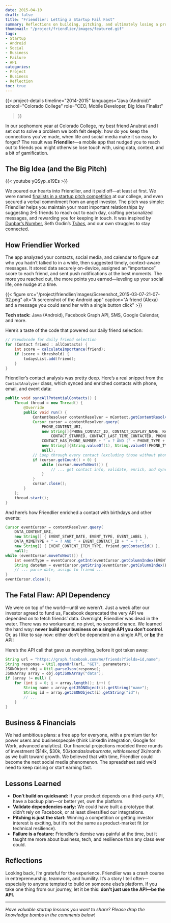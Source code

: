 ```yaml
---
date: 2015-04-10
draft: false
title: "Friendlier: Letting a Startup Fail Fast"
summary: Reflections on building, pitching, and ultimately losing a promising social app to a single API dependency.
thumbnail: "/project/friendlier/images/featured.gif"
tags:
- Startup
- Android
- Social
- Business
- Failure
- API
categories:
- Project
- Business
- Reflection
toc: true
---
```

{{< project-details
    timeline="2014-2015"
    languages="Java (Android)"
    school="Colorado College"
    role="CEO, Mobile Developer, Big Idea Finalist"
>}}

In our sophomore year at Colorado College, my best friend Anubrat and I set out to solve a problem we both felt deeply: how do you keep the connections you’ve made, when life and social media make it so easy to forget? The result was **Friendlier**—a mobile app that nudged you to reach out to friends you might otherwise lose touch with, using data, context, and a bit of gamification.

## The Big Idea (and the Big Pitch)

{{< youtube yQSyp_e19Es >}}

We poured our hearts into Friendlier, and it paid off—at least at first. We were named [finalists in a startup pitch competition](https://thecatalystnews.com/2015/04/03/startups-take-the-next-step-for-the-big-idea-competition/#:~:text=Friendlier%20is%20another,and%20Soeren%20Walls.) at our college, and even secured a verbal commitment from an angel investor. The pitch was simple: Friendlier helps you maintain your most important relationships by suggesting 3–5 friends to reach out to each day, crafting personalized messages, and rewarding you for keeping in touch. It was inspired by [Dunbar’s Number](https://en.wikipedia.org/wiki/Dunbar%27s_number), Seth Godin’s [*Tribes*](https://share.google/c3Qw55e8zdqp0aioB), and our own struggles to stay connected.

## How Friendlier Worked

The app analyzed your contacts, social media, and calendar to figure out who you hadn’t talked to in a while, then suggested timely, context-aware messages. It stored data securely on-device, assigned an “importance” score to each friend, and sent push notifications at the best moments. The more you reached out, the more points you earned—leveling up your social life, one nudge at a time.

{{< figure src="/project/friendlier/images/Screenshot_2015-03-07-21-07-32.png" alt="A screenshot of the Android app" caption="A friend (Alexa) and a message you could send her with a single button click" >}}

**Tech stack:** Java (Android), Facebook Graph API, SMS, Google Calendar, and more.

Here’s a taste of the code that powered our daily friend selection:

```java
// Pseudocode for daily friend selection
for (Contact friend : allContacts) {
    int score = calculateImportance(friend);
    if (score > threshold) {
        todaysList.add(friend);
    }
}
```

Friendlier’s contact analysis was pretty deep. Here’s a real snippet from the `ContactAnalyzer` class, which synced and enriched contacts with phone, email, and event data:

```java
public void syncAllPotentialContacts() {
    Thread thread = new Thread() {
        @Override
        public void run() {
            ContentResolver contentResolver = mContext.getContentResolver();
            Cursor cursor = contentResolver.query(
                PHONE_CONTENT_URI,
                new String[]{PHONE_CONTACT_ID, CONTACT_DISPLAY_NAME, RAWCONTACT_VERSION,
                    CONTACT_STARRED, CONTACT_LAST_TIME_CONTACTED, PHONE_NUMBER, PHONE_TYPE},
                CONTACT_HAS_PHONE_NUMBER + " = ? AND (" + PHONE_TYPE + " = ? OR " + PHONE_TYPE + " = ? )",
                new String[]{String.valueOf(1), String.valueOf(PHONE_TYPE_MAIN), String.valueOf(PHONE_TYPE_MOBILE)},
                null);
            // Loop through every contact (excluding those without phone numbers) in the phone.
            if (cursor.getCount() > 0) {
                while (cursor.moveToNext()) {
                    // ... get contact info, validate, enrich, and sync ...
                }
            }
            cursor.close();
        }
    };
    thread.start();
}
```

And here’s how Friendlier enriched a contact with birthdays and other events:

```java
Cursor eventCursor = contentResolver.query(
    DATA_CONTENT_URI,
    new String[] { EVENT_START_DATE, EVENT_TYPE, EVENT_LABEL },
    DATA_MIMETYPE + " = ? AND " + EVENT_CONTACT_ID + " = ? ",
    new String[] { EVENT_CONTENT_ITEM_TYPE, friend.getContactId() },
    null);
while (eventCursor.moveToNext()) {
    int eventType = eventCursor.getInt(eventCursor.getColumnIndex(EVENT_TYPE));
    String dateNum = eventCursor.getString(eventCursor.getColumnIndex(EVENT_START_DATE));
    // ... parse date, assign to friend ...
}
eventCursor.close();
```

## The Fatal Flaw: API Dependency

We were on top of the world—until we weren’t. Just a week after our investor agreed to fund us, Facebook deprecated the very API we depended on to fetch friends’ data. Overnight, Friendlier was dead in the water. There was no workaround, no pivot, no second chance. We learned the hard way: **never build your business on a single API you don’t control**. Or, as I like to say now: either don’t be dependent on a single API, or [**be**](https://www.youtube.com/watch?v=fBpojbwbx48) the API!

Here’s the API call that gave us everything, before it got taken away:

```java
String url = "https://graph.facebook.com/me/friends?fields=id,name";
String response = Util.openUrl(url, "GET", parameters);
JSONObject obj = Util.parseJson(response);
JSONArray array = obj.optJSONArray("data");
if (array != null) {
    for (int i = 0; i < array.length(); i++) {
        String name = array.getJSONObject(i).getString("name");
        String id = array.getJSONObject(i).getString("id");
        // ...
    }
}
```

## Business & Financials

We had ambitious plans: a free app for everyone, with a premium tier for power users and businesspeople (think LinkedIn integration, Google for Work, advanced analytics). Our financial projections modeled three rounds of investment ($14k, $30k, $50k) and a slow burn rate, with losses of ~$2k/month as we built toward growth. We believed that with time, Friendlier could become the next social media phenomenon. The spreadsheet said we’d need to keep raising or start earning fast.

## Lessons Learned

- **Don’t build on quicksand:** If your product depends on a third-party API, have a backup plan—or better yet, own the platform.
- **Validate dependencies early:** We could have built a prototype that didn’t rely on Facebook, or at least diversified our integrations.
- **Pitching is just the start:** Winning a competition or getting investor interest is exciting, but it’s not the same as product-market fit (or technical resilience).
- **Failure is a feature:** Friendlier’s demise was painful at the time, but it taught me more about business, tech, and resilience than any class ever could.

## Reflections

Looking back, I’m grateful for the experience. Friendlier was a crash course in entrepreneurship, teamwork, and humility. It’s a story I tell often—especially to anyone tempted to build on someone else’s platform. If you take one thing from our journey, let it be this: **don’t just use the API—be the API.**

---

*Have valuable startup lessons you want to share? Please drop the knowledge bombs in the comments below!*
